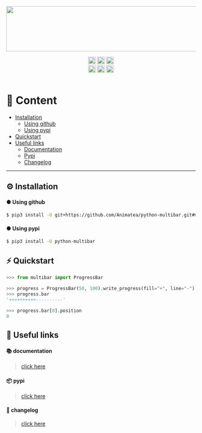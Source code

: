 
<div align="center">
    <a href="https://media.giphy.com/media/Inc6xnOHET6BNOeCfk/giphy.gif?cid=790b761165e4f51105f552cf120a6046e5a4037f28a994ef&rid=giphy.gif&ct=g"><img height="120" width="1920" alt="" src="https://media.giphy.com/media/Inc6xnOHET6BNOeCfk/giphy.gif?cid=790b761165e4f51105f552cf120a6046e5a4037f28a994ef&rid=giphy.gif&ct=g"></a>

<a href="https://github.com/psf/black"><img height="20" alt="Black" src="https://img.shields.io/badge/code%20style-black-000000.svg"></a>
<a href="https://pycqa.github.io/isort/"><img height="20" alt="Isort" src="https://img.shields.io/badge/%20imports-isort-%231674b1?style=flat&labelColor=ef8336"></a>
<a href="https://pypi.org/project/python-multibar/"><img height="20" alt="Pypi" src="https://img.shields.io/pypi/v/python-multibar"></a>
<br>
<a href="https://pypi.org/project/python-multibar/"><img height="20" alt="Flake8" src="https://img.shields.io/badge/flake8-checked-blue.svg"></a>
<a href="https://pypi.org/project/mypy/"><img height="20" alt="Mypy badge" src="http://www.mypy-lang.org/static/mypy_badge.svg"></a>
<a href="https://pypi.org/project/python-multibar/"><img height="20" alt="Versions" src="https://img.shields.io/pypi/pyversions/python-multibar"></a>

</div>
<div align="center">
    <a href="https://discord.com/invite/KKUFRZCt4f"><img src="https://discordapp.com/api/guilds/744099317836677161/widget.png?style=banner2" alt="" /></a>
</div>

# 👋 Content
- [Installation](#-installation)
    - [Using github](#-using-github)
    - [Using pypi](#-using-pypi)
- [Quickstart](#-quickstart)
- [Useful links](#-useful-links)
  - [Documentation](#-documentation)
  - [Pypi](#-pypi)
  - [Changelog](#-changelog)

----------------------------------------

## ⚙️ Installation
#### ● Using github
```bash
$ pip3 install -U git+https://github.com/Animatea/python-multibar.git#main
```
#### ● Using pypi
```bash
$ pip3 install -U python-multibar
```

## ⚡️ Quickstart
```py
>>> from multibar import ProgressBar

>>> progress = ProgressBar(50, 100).write_progress(fill="+", line="-")
>>> progress.bar
'++++++++++----------'

>>> progress.bar[0].position
0
```

## 🔗 Useful links
#### 📚 documentation
> [click here](https://animatea.github.io/python-multibar/)
#### 📦 pypi
> [click here](https://pypi.org/project/python-multibar/)
#### 📂 changelog
> [click here](https://github.com/Animatea/python-multibar/CHANGELOG.md)
